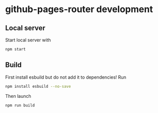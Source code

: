 # github-pages-router development

## Local server

Start local server with

```sh
npm start
```

## Build

First install esbuild but do not add it to dependencies! Run

```sh
npm install esbuild --no-save
```

Then launch

```sh
npm run build
```

